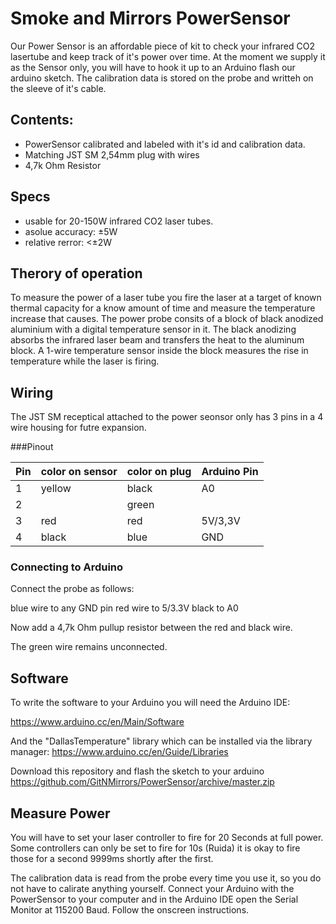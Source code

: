 # Smoke and Mirrors PowerSensor

Our Power Sensor is an affordable piece of kit to check your infrared CO2 lasertube and keep track of it's power over time. 
At the moment we supply it as the Sensor only, you will have to hook it up to an Arduino flash our arduino sketch. 
The calibration data is stored on the probe and writteh on the sleeve of it's cable. 

## Contents:

- PowerSensor calibrated and labeled with it's id and calibration data. 
- Matching  JST SM 2,54mm plug with wires
- 4,7k Ohm Resistor 

## Specs

- usable for 20-150W infrared CO2 laser tubes.
- asolue accuracy: ±5W
- relative rerror: <±2W

## Therory of operation

To measure the power of a laser tube you fire the laser at a target of 
known thermal capacity for a know amount of time and measure the temperature increase that causes.
The power probe consits of a block of black anodized aluminium with a digital temperature sensor in it. 
The black anodizing absorbs the infrared laser beam and transfers the heat to the aluminum block. 
A 1-wire temperature sensor inside the block measures the rise in temperature while the laser is firing. 


## Wiring 

The JST SM receptical attached to the power seonsor only has 3 pins in a 4 wire housing for futre expansion. 

###Pinout 


| Pin | color on sensor | color on plug | Arduino Pin |
|-----|-----------------|---------------|-------------|
| 1   | yellow          | black         | A0          |
| 2   |                 | green         |             |
| 3   | red             | red           | 5V/3,3V     |
| 4   | black           | blue          | GND         |

### Connecting to Arduino

Connect the probe as follows:

blue wire to any GND pin
red wire to 5/3.3V
black to A0 

Now add a 4,7k Ohm pullup resistor between the red and black wire. 

The green wire remains unconnected. 

## Software 

To write the software to your Arduino you will need the Arduino IDE:

https://www.arduino.cc/en/Main/Software

And the "DallasTemperature" library which can be installed via the library manager:
https://www.arduino.cc/en/Guide/Libraries

Download this repository and flash the sketch to your arduino
https://github.com/GitNMirrors/PowerSensor/archive/master.zip


## Measure Power

You will have to set your laser controller to fire for 20 Seconds at full power. 
Some controllers can only be set to fire for 10s (Ruida) it is okay to fire those for a second 9999ms shortly after the first. 

The calibration data is read from the probe every time you use it, so you do not have to calirate anything yourself.
Connect your Arduino with the PowerSensor to your computer and in the Arduino IDE open the Serial Monitor at 115200 Baud.
Follow the onscreen instructions.








